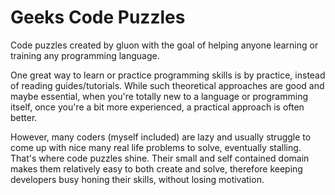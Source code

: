 # Geeks Code Puzzles

Code puzzles created by gluon with the goal of helping anyone learning or training any programming language.

One great way to learn or practice programming skills is by practice, instead of reading guides/tutorials. While such theoretical approaches are good and maybe essential, when you're totally new to a language or programming itself, once you're a bit more experienced, a practical approach is often better.

However, many coders (myself included) are lazy and usually struggle to come up with nice many real life problems to solve, eventually stalling. That's where code puzzles shine. Their small and self contained domain makes them relatively easy to both create and solve, therefore keeping developers busy honing their skills, without losing motivation.
